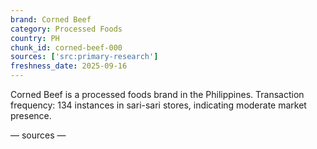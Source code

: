 ```yaml
---
brand: Corned Beef
category: Processed Foods
country: PH
chunk_id: corned-beef-000
sources: ['src:primary-research']
freshness_date: 2025-09-16
---
```


Corned Beef is a processed foods brand in the Philippines. Transaction frequency: 134 instances in sari-sari stores, indicating moderate market presence.

— sources —
